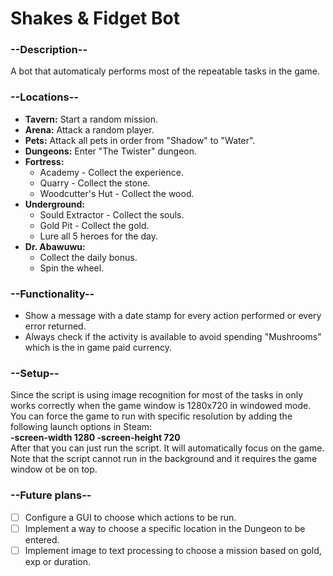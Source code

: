 # Shakes & Fidget Bot

### --Description--
A bot that automaticaly performs most of the repeatable tasks in the game.

### --Locations--
- **Tavern:** Start a random mission.
- **Arena:** Attack a random player.
- **Pets:** Attack all pets in order from "Shadow" to "Water".
- **Dungeons:** Enter "The Twister" dungeon.
- **Fortress:**
  - Academy - Collect the experience.
  - Quarry - Collect the stone.
  - Woodcutter's Hut - Collect the wood.
- **Underground:**
  - Sould Extractor - Collect the souls.
  - Gold Pit - Collect the gold.
  - Lure all 5 heroes for the day.
- **Dr. Abawuwu:**
  - Collect the daily bonus.
  - Spin the wheel.
  
### --Functionality--
- Show a message with a date stamp for every action performed or every error returned.
- Always check if the activity is available to avoid spending "Mushrooms" which is the in game paid currency.

### --Setup--
Since the script is using image recognition for most of the tasks in only works correctly when the game window is 1280x720 in windowed mode. You can force the game to run with specific resolution by adding the following launch options in Steam:  
**-screen-width 1280 -screen-height 720**  
After that you can just run the script. It will automatically focus on the game. Note that the script cannot run in the background and it requires the game window ot be on top.

### --Future plans--  
- [ ] Configure a GUI to choose which actions to be run.
- [ ] Implement a way to choose a specific location in the Dungeon to be entered.
- [ ] Implement image to text processing to choose a mission based on gold, exp or duration.
